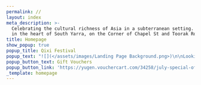 ```yaml
---
permalink: //
layout: index
meta_description: >-
  Celebrating the cultural richness of Asia in a subterranean setting. Located
  in the heart of South Yarra, on the Corner of Chapel St and Toorak Road.
title: Homepage
show_popup: true
popup_title: Qixi Festival
popup_text: "![](</assets/images/Landing Page Background.png>)\n\nLooking for the perfect gift or just want to treat yourself?\_\n\nThis July, enjoy a 20% bonus on all Yūgen Dining gift cards.\_\n\nThe more you spend, the more you save!\n"
popup_button_text: Gift Vouchers
popup_button_link: 'https://yugen.vouchercart.com/34258/july-special-offer-our-gift-to-you'
_template: homepage
---
```


